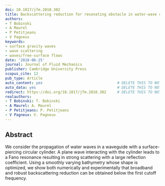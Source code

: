 ```yaml
---
doi: 10.1017/jfm.2018.302
title: Backscattering reduction for resonating obstacle in water-wave channel
authors:
- T Bobinski
- A Maurel
- P Petitjeans
- V Pagneux
keywords:
- surface gravity waves
- wave scattering
- waves/free-surface flows
date: '2018-06-25'
journal: Journal of Fluid Mechanics
publisher: Cambridge University Press
scopus_cite: 12
pub_type: Article
auto_content: yes                                  # DELETE THIS TO NOT AUTO GENERATE CONTENT
auto_data: yes                                     # DELETE THIS TO NOT AUTO GENERATE METADATA
redirect: https://doi.org/10.1017/jfm.2018.302     # DELETE THIS TO NOT REDIRECT
realauthors:
- T Bobinski: T. Bobinski
- A Maurel: A. Maurel
- P Petitjeans: P. Petitjeans
- V Pagneux: V. Pagneux
---
```



## Abstract
We consider the propagation of water waves in a waveguide with a surface-piercing circular cylinder. A plane wave interacting with the cylinder leads to a Fano resonance resulting in strong scattering with a large reflection coefficient. Using a smoothly varying bathymetry whose shape is optimized, we show both numerically and experimentally that broadband and robust backscattering reduction can be obtained below the first cutoff frequency.
